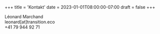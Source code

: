 +++
title = 'Kontakt'
date = 2023-01-01T08:00:00-07:00
draft = false
+++

Léonard Marchand  
leonard[at]transition.eco  
+41 79 944 92 71  